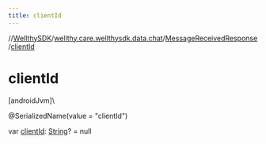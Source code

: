 ```yaml
---
title: clientId
---
```

//[WellthySDK](../../../index.html)/[wellthy.care.wellthysdk.data.chat](../index.html)/[MessageReceivedResponse](index.html)/[clientId](client-id.html)



# clientId



[androidJvm]\




@SerializedName(value = "clientId")



var [clientId](client-id.html): [String](https://kotlinlang.org/api/latest/jvm/stdlib/kotlin/-string/index.html)? = null




